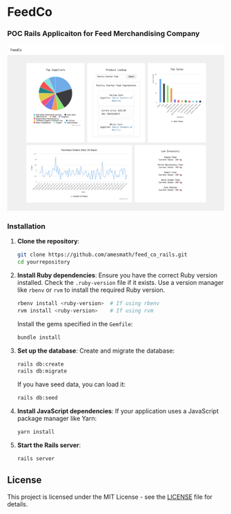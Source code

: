 # FeedCo
### POC Rails Applicaiton for Feed Merchandising Company 

![Logo](https://github.com/amesmath/feed_co_rails/blob/main/app/assets/images/feed_co_desktop.png)


### Installation

1. **Clone the repository**:
    ```sh
    git clone https://github.com/amesmath/feed_co_rails.git
    cd yourrepository
    ```

2. **Install Ruby dependencies**:
    Ensure you have the correct Ruby version installed. Check the `.ruby-version` file if it exists. Use a version manager like `rbenv` or `rvm` to install the required Ruby version.
    ```sh
    rbenv install <ruby-version>  # If using rbenv
    rvm install <ruby-version>    # If using rvm
    ```

    Install the gems specified in the `Gemfile`:
    ```sh
    bundle install
    ```

3. **Set up the database**:
    Create and migrate the database:
    ```sh
    rails db:create
    rails db:migrate
    ```

    If you have seed data, you can load it:
    ```sh
    rails db:seed
    ```

4. **Install JavaScript dependencies**:
    If your application uses a JavaScript package manager like Yarn:
    ```sh
    yarn install
    ```

5. **Start the Rails server**:
    ```sh
    rails server
    ```

## License

This project is licensed under the MIT License - see the [LICENSE](LICENSE) file for details.
